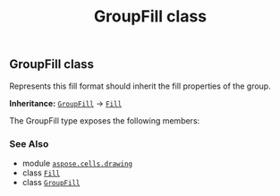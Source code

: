 ﻿---
title: GroupFill class
second_title: Aspose.Cells for Python via .NET API References
description: 
type: docs
weight: 260
url: /aspose.cells.drawing/groupfill/
is_root: false
---

## GroupFill class

Represents this fill format should inherit the fill properties of the group.



**Inheritance:** [`GroupFill`](/cells/python-net/aspose.cells.drawing/groupfill) → 
[`Fill`](/cells/python-net/aspose.cells.drawing/fill)



The GroupFill type exposes the following members:


### See Also
* module [`aspose.cells.drawing`](..)
* class [`Fill`](/cells/python-net/aspose.cells.drawing/fill)
* class [`GroupFill`](/cells/python-net/aspose.cells.drawing/groupfill)
